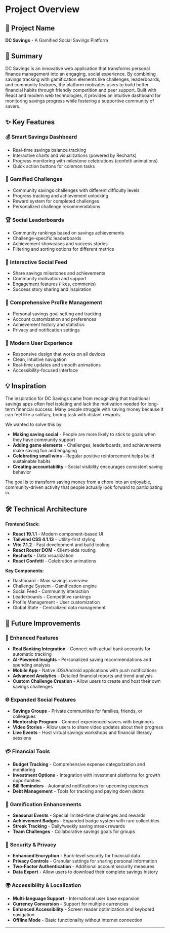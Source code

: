 # Project Overview

## 🎯 Project Name
**DC Savings** - A Gamified Social Savings Platform

## 🚀 Summary
DC Savings is an innovative web application that transforms personal finance management into an engaging, social experience. By combining savings tracking with gamification elements like challenges, leaderboards, and community features, the platform motivates users to build better financial habits through friendly competition and peer support. Built with React and modern web technologies, it provides an intuitive dashboard for monitoring savings progress while fostering a supportive community of savers.

## ✨ Key Features

### 💰 **Smart Savings Dashboard**
- Real-time savings balance tracking
- Interactive charts and visualizations (powered by Recharts)
- Progress monitoring with milestone celebrations (confetti animations)
- Quick action buttons for common tasks

### 🎯 **Gamified Challenges**
- Community savings challenges with different difficulty levels
- Progress tracking and achievement unlocking
- Reward system for completed challenges
- Personalized challenge recommendations

### 🏆 **Social Leaderboards**
- Community rankings based on savings achievements
- Challenge-specific leaderboards
- Achievement showcases and success stories
- Filtering and sorting options for different metrics

### 📱 **Interactive Social Feed**
- Share savings milestones and achievements
- Community motivation and support
- Engagement features (likes, comments)
- Success story sharing and inspiration

### 👤 **Comprehensive Profile Management**
- Personal savings goal setting and tracking
- Account customization and preferences
- Achievement history and statistics
- Privacy and notification settings

### 🎨 **Modern User Experience**
- Responsive design that works on all devices
- Clean, intuitive navigation
- Real-time updates and smooth animations
- Accessibility-focused interface

## 💡 Inspiration

The inspiration for DC Savings came from recognizing that traditional savings apps often feel isolating and lack the motivation needed for long-term financial success. Many people struggle with saving money because it can feel like a solitary, boring task with distant rewards.

We wanted to solve this by:
- **Making saving social** - People are more likely to stick to goals when they have community support
- **Adding game elements** - Challenges, leaderboards, and achievements make saving fun and engaging
- **Celebrating small wins** - Regular positive reinforcement helps build sustainable habits
- **Creating accountability** - Social visibility encourages consistent saving behavior

The goal is to transform saving money from a chore into an enjoyable, community-driven activity that people actually look forward to participating in.

## 🛠️ Technical Architecture

**Frontend Stack:**
- **React 19.1.1** - Modern component-based UI
- **Tailwind CSS 4.1.13** - Utility-first styling
- **Vite 7.1.2** - Fast development and build tooling
- **React Router DOM** - Client-side routing
- **Recharts** - Data visualization
- **React Confetti** - Celebration animations

**Key Components:**
- Dashboard - Main savings overview
- Challenge System - Gamification engine
- Social Feed - Community interaction
- Leaderboards - Competitive rankings
- Profile Management - User customization
- Global State - Centralized data management

## 📌 Future Improvements

### 🔮 **Enhanced Features**
- **Real Banking Integration** - Connect with actual bank accounts for automatic tracking
- **AI-Powered Insights** - Personalized saving recommendations and spending analysis
- **Mobile App** - Native iOS/Android applications with push notifications
- **Advanced Analytics** - Detailed financial reports and trend analysis
- **Custom Challenge Creation** - Allow users to create and host their own savings challenges

### 🌐 **Expanded Social Features**
- **Savings Groups** - Private communities for families, friends, or colleagues
- **Mentorship Program** - Connect experienced savers with beginners
- **Video Stories** - Allow users to share video updates about their progress
- **Live Events** - Host virtual savings workshops and financial literacy sessions

### 💳 **Financial Tools**
- **Budget Tracking** - Comprehensive expense categorization and monitoring
- **Investment Options** - Integration with investment platforms for growth opportunities
- **Bill Reminders** - Automated notifications for upcoming expenses
- **Debt Management** - Tools for tracking and paying down debts

### 🎯 **Gamification Enhancements**
- **Seasonal Events** - Special limited-time challenges and rewards
- **Achievement Badges** - Expanded badge system with rare collectibles
- **Streak Tracking** - Daily/weekly saving streak rewards
- **Team Challenges** - Collaborative savings goals for groups

### 🔐 **Security & Privacy**
- **Enhanced Encryption** - Bank-level security for financial data
- **Privacy Controls** - Granular settings for sharing personal information
- **Two-Factor Authentication** - Additional account security measures
- **Data Export** - Allow users to download their complete savings history

### 🌍 **Accessibility & Localization**
- **Multi-language Support** - International user base expansion
- **Currency Conversion** - Support for multiple currencies
- **Enhanced Accessibility** - Screen reader optimization and keyboard navigation
- **Offline Mode** - Basic functionality without internet connection

---
